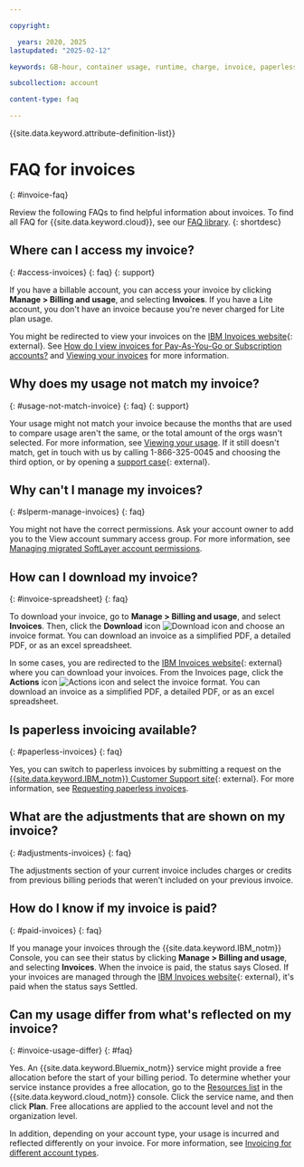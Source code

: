 ```yaml
---

copyright:

  years: 2020, 2025
lastupdated: "2025-02-12"

keywords: GB-hour, container usage, runtime, charge, invoice, paperless invoicing, adjustments

subcollection: account

content-type: faq

---
```


{{site.data.keyword.attribute-definition-list}}

# FAQ for invoices
{: #invoice-faq}

Review the following FAQs to find helpful information about invoices. To find all FAQ for {{site.data.keyword.cloud}}, see our [FAQ library](/docs/faqs).
{: shortdesc}

## Where can I access my invoice?
{: #access-invoices}
{: faq}
{: support}

If you have a billable account, you can access your invoice by clicking **Manage > Billing and usage**, and selecting **Invoices**. If you have a Lite account, you don't have an invoice because you're never charged for Lite plan usage.

You might be redirected to view your invoices on the [IBM Invoices website](https://www.ibm.com/support/customer/invoices/){: external}. See [How do I view invoices for Pay-As-You-Go or Subscription accounts?](/docs/account?topic=account-ts_cant-view-invoice) and [Viewing your invoices](/docs/account?topic=account-managing-invoices) for more information.

## Why does my usage not match my invoice?
{: #usage-not-match-invoice}
{: faq}
{: support}

Your usage might not match your invoice because the months that are used to compare usage aren't the same, or the total amount of the orgs wasn't selected. For more information, see [Viewing your usage](/docs/account?topic=account-viewingusage). If it still doesn't match, get in touch with us by calling 1-866-325-0045 and choosing the third option, or by opening a [support case](/unifiedsupport/supportcenter){: external}.

## Why can't I manage my invoices?
{: #slperm-manage-invoices}
{: faq}

You might not have the correct permissions. Ask your account owner to add you to the View account summary access group. For more information, see [Managing migrated SoftLayer account permissions](/docs/account?topic=account-migrated_permissions).

## How can I download my invoice?
{: #invoice-spreadsheet}
{: faq}

To download your invoice, go to **Manage > Billing and usage**, and select **Invoices**. Then, click the **Download** icon ![Download icon](../icons/download.svg "Download") and choose an invoice format. You can download an invoice as a simplified PDF, a detailed PDF, or as an excel spreadsheet.

In some cases, you are redirected to the [IBM Invoices website](https://www.ibm.com/support/customer/invoices/){: external} where you can download your invoices. From the Invoices page, click the **Actions** icon ![Actions icon](../icons/action-menu-icon.svg "Actions") and select the invoice format. You can download an invoice as a simplified PDF, a detailed PDF, or as an excel spreadsheet.

## Is paperless invoicing available?
{: #paperless-invoices}
{: faq}

Yes, you can switch to paperless invoices by submitting a request on the [{{site.data.keyword.IBM_notm}} Customer Support site](https://www.ibm.com/support/pages/node/6465591){: external}. For more information, see [Requesting paperless invoices](/docs/account?topic=account-managing-invoices#request-paperless-invoices).

## What are the adjustments that are shown on my invoice?
{: #adjustments-invoices}
{: faq}

The adjustments section of your current invoice includes charges or credits from previous billing periods that weren't included on your previous invoice.

## How do I know if my invoice is paid?
{: #paid-invoices}
{: faq}

If you manage your invoices through the {{site.data.keyword.IBM_notm}} Console, you can see their status by clicking **Manage > Billing and usage**, and selecting **Invoices**. When the invoice is paid, the status says Closed. If your invoices are managed through the [IBM Invoices website](https://www.ibm.com/support/customer/invoices/){: external}, it's paid when the status says Settled.

## Can my usage differ from what's reflected on my invoice?
{: #invoice-usage-differ}
{: #faq}

Yes. An {{site.data.keyword.Bluemix_notm}} service might provide a free allocation before the start of your billing period. To determine whether your service instance provides a free allocation, go to the [Resources list](/resources) in the {{site.data.keyword.cloud_notm}} console. Click the service name, and then click **Plan**. Free allocations are applied to the account level and not the organization level.

In addition, depending on your account type, your usage is incurred and reflected differently on your invoice. For more information, see [Invoicing for different account types](/docs/account?topic=account-understand-invoices#different-acct-invoice).
